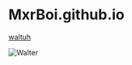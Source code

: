 # MxrBoi.github.io

[waltuh](https://mxrboi.github.io/classthing.html)

![Walter](https://mxrboi.github.io/waltuh.png)
